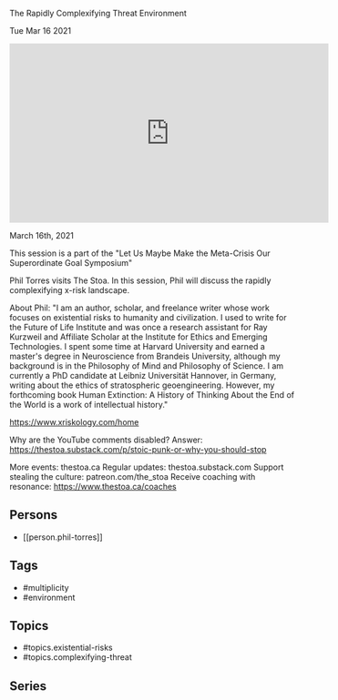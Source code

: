 

 The Rapidly Complexifying Threat Environment

Tue Mar 16 2021

<iframe width="560" height="315" src="https://www.youtube.com/embed/_zSCeXSf9y0" title="The Multiplicity of Existential Risks: The Rapidly Complexifying Threat Environment w/ Phil Torres" frameborder="0" allow="accelerometer; autoplay; clipboard-write; encrypted-media; gyroscope; picture-in-picture" allowfullscreen ></iframe>

March 16th, 2021

This session is a part of the "Let Us Maybe Make the Meta-Crisis Our Superordinate Goal Symposium"

Phil Torres visits The Stoa. In this session, Phil will discuss the rapidly complexifying x-risk landscape.

About Phil: "I am an author, scholar, and freelance writer whose work focuses on existential risks to humanity and civilization. I used to write for the Future of Life Institute and was once a research assistant for Ray Kurzweil and Affiliate Scholar at the Institute for Ethics and Emerging Technologies. I spent some time at Harvard University and earned a master's degree in Neuroscience from Brandeis University, although my background is in the Philosophy of Mind and Philosophy of Science. I am currently a PhD candidate at Leibniz Universität Hannover, in Germany, writing about the ethics of stratospheric geoengineering. However, my forthcoming book Human Extinction: A History of Thinking About the End of the World is a work of intellectual history."

https://www.xriskology.com/home

Why are the YouTube comments disabled? Answer: https://thestoa.substack.com/p/stoic-punk-or-why-you-should-stop

More events: thestoa.ca
Regular updates: thestoa.substack.com
Support stealing the culture: patreon.com/the_stoa
Receive coaching with resonance: https://www.thestoa.ca/coaches

## Persons

- [[person.phil-torres]]

## Tags

- #multiplicity
- #environment

## Topics

- #topics.existential-risks
- #topics.complexifying-threat

## Series



